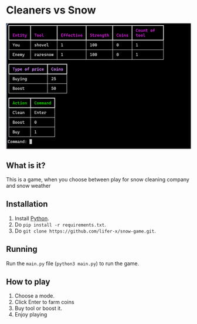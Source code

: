 # Cleaners vs Snow
![EXAMPLE](gameplay.png)
## What is it?
This is a game, when you choose between play for snow cleaning company and snow weather
## Installation
1. Install [Python](https://python.org).
2. Do `pip install -r requirements.txt`.
3. Do `git clone https://github.com/lifer-x/snow-game.git`.
## Running
 Run the `main.py` file (`python3 main.py`) to run the game.
## How to play
 1. Choose a mode.
 2. Click Enter to farm coins
 3. Buy tool or boost it.
 4. Enjoy playing
